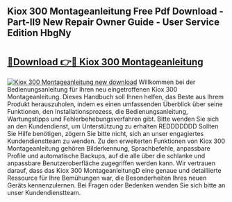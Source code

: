 ## Kiox 300 Montageanleitung Free Pdf Download - Part-II9 New Repair Owner Guide - User Service Edition HbgNy

# <h2><a href="http://df7llc4.blite.top/?on=Kiox+300+Montageanleitung">🔗Download 👉🔴 Kiox 300 Montageanleitung</a></h2>

[![Kiox 300 Montageanleitung new download](https://i.imgur.com/lujVjoI.png)](http://df7llc4.blite.top/?on=Kiox+300+Montageanleitung)
Willkommen bei der Bedienungsanleitung für Ihren neu eingetroffenen Kiox 300 Montageanleitung. Dieses Handbuch soll Ihnen helfen, das Beste aus Ihrem Produkt herauszuholen, indem es einen umfassenden Überblick über seine Funktionen, den Installationsprozess, die Bedienungsanleitung, Wartungstipps und Fehlerbehebungsverfahren gibt. Bitte wenden Sie sich an den Kundendienst, um Unterstützung zu erhalten REDDDDDDD Sollten Sie Hilfe benötigen, zögern Sie bitte nicht, sich an unser engagiertes Kundendienstteam zu wenden. Zu den erweiterten Funktionen von Kiox 300 Montageanleitung gehören Bilderkennung, Sprachbefehle, anpassbare Profile und automatische Backups, auf die alle über die schlanke und anpassbare Benutzeroberfläche zugegriffen werden kann. Wir vertrauen darauf, dass das Kiox 300 MontageanleitungD eine genaue und detaillierte Ressource für Ihre Bemühungen war, die Besonderheiten Ihres neuen Geräts kennenzulernen. Bei Fragen oder Bedenken wenden Sie sich bitte an unser Kundendienstteam.
